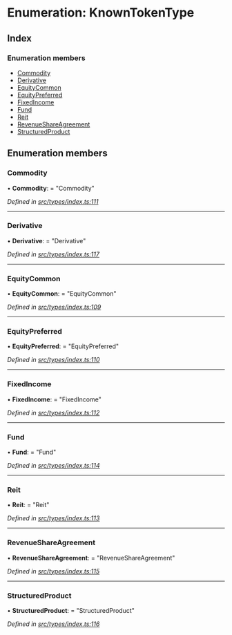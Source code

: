 # Enumeration: KnownTokenType

## Index

### Enumeration members

* [Commodity](knowntokentype.md#commodity)
* [Derivative](knowntokentype.md#derivative)
* [EquityCommon](knowntokentype.md#equitycommon)
* [EquityPreferred](knowntokentype.md#equitypreferred)
* [FixedIncome](knowntokentype.md#fixedincome)
* [Fund](knowntokentype.md#fund)
* [Reit](knowntokentype.md#reit)
* [RevenueShareAgreement](knowntokentype.md#revenueshareagreement)
* [StructuredProduct](knowntokentype.md#structuredproduct)

## Enumeration members

###  Commodity

• **Commodity**: = "Commodity"

*Defined in [src/types/index.ts:111](https://github.com/PolymathNetwork/polymesh-sdk/blob/eac2196/src/types/index.ts#L111)*

___

###  Derivative

• **Derivative**: = "Derivative"

*Defined in [src/types/index.ts:117](https://github.com/PolymathNetwork/polymesh-sdk/blob/eac2196/src/types/index.ts#L117)*

___

###  EquityCommon

• **EquityCommon**: = "EquityCommon"

*Defined in [src/types/index.ts:109](https://github.com/PolymathNetwork/polymesh-sdk/blob/eac2196/src/types/index.ts#L109)*

___

###  EquityPreferred

• **EquityPreferred**: = "EquityPreferred"

*Defined in [src/types/index.ts:110](https://github.com/PolymathNetwork/polymesh-sdk/blob/eac2196/src/types/index.ts#L110)*

___

###  FixedIncome

• **FixedIncome**: = "FixedIncome"

*Defined in [src/types/index.ts:112](https://github.com/PolymathNetwork/polymesh-sdk/blob/eac2196/src/types/index.ts#L112)*

___

###  Fund

• **Fund**: = "Fund"

*Defined in [src/types/index.ts:114](https://github.com/PolymathNetwork/polymesh-sdk/blob/eac2196/src/types/index.ts#L114)*

___

###  Reit

• **Reit**: = "Reit"

*Defined in [src/types/index.ts:113](https://github.com/PolymathNetwork/polymesh-sdk/blob/eac2196/src/types/index.ts#L113)*

___

###  RevenueShareAgreement

• **RevenueShareAgreement**: = "RevenueShareAgreement"

*Defined in [src/types/index.ts:115](https://github.com/PolymathNetwork/polymesh-sdk/blob/eac2196/src/types/index.ts#L115)*

___

###  StructuredProduct

• **StructuredProduct**: = "StructuredProduct"

*Defined in [src/types/index.ts:116](https://github.com/PolymathNetwork/polymesh-sdk/blob/eac2196/src/types/index.ts#L116)*
